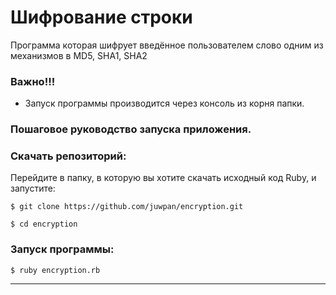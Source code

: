 # Шифрование строки

Программа которая шифрует введённое пользователем слово одним из механизмов в MD5, SHA1, SHA2

### Важно!!! 

- Запуск программы производится через консоль из корня папки.

### Пошаговое руководство запуска приложения.

### Скачать репозиторий:

Перейдите в папку, в которую вы хотите скачать исходный код Ruby, и запустите:

```
$ git clone https://github.com/juwpan/encryption.git

```
```
$ cd encryption
```

### Запуск программы:

```
$ ruby encryption.rb
```
---
